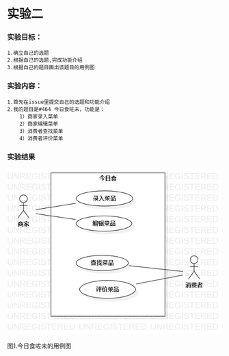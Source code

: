 # 实验二

### 实验目标：
    1.确立自己的选题
    2.根据自己的选题,完成功能介绍
    3.根据自己的题目画出该题目的用例图
    

### 实验内容：
    1.首先在issue里提交自己的选题和功能介绍
    2.我的题目是#464 今日食咗未，功能是：
        1）商家录入菜单
        2）商家编辑菜单
        3）消费者查找菜单
        4）消费者评价菜单
    


### 实验结果

![用例图](./Lab2_UseCaseDiagram.jpg)
  
  
  
  
  
  图1.今日食咗未的用例图
